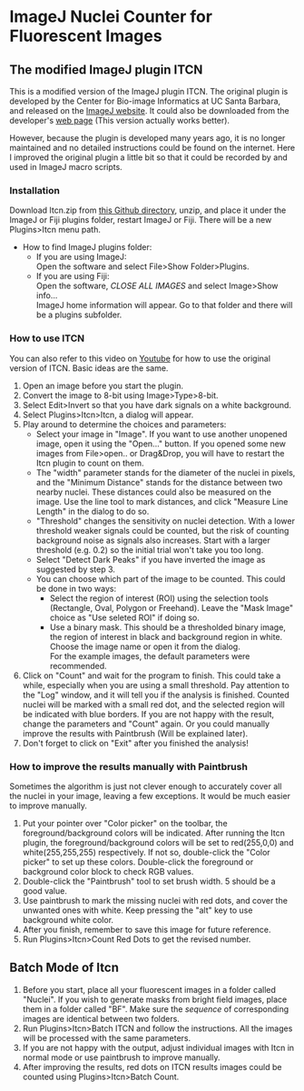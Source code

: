 # ImageJ Nuclei Counter for Fluorescent Images

## The modified ImageJ plugin ITCN

This is a modified version of the ImageJ plugin ITCN. The original plugin is developed by the Center for Bio-image Informatics at UC Santa Barbara, and released on the [ImageJ website](https://imagej.nih.gov/ij/plugins/itcn.html). It could also be downloaded from the developer's [web page](https://bioimage.ucsb.edu/docs/automatic-nuclei-counter-plugin-imagej) (This version actually works better).

However, because the plugin is developed many years ago, it is no longer maintained and no detailed instructions could be found on the internet. Here I improved the original plugin a little bit so that it could be recorded by and used in ImageJ macro scripts.

### Installation

Download Itcn.zip from [this Github directory](https://github.com/dorrenasun/CountNuclei.git), unzip, and place it under the ImageJ or Fiji plugins folder, restart ImageJ or Fiji. There will be a new Plugins>Itcn menu path.

* How to find ImageJ plugins folder:  
  * If you are using ImageJ:  
  Open the software and select File>Show Folder>Plugins.
  * If you are using Fiji:  
  Open the software, _CLOSE ALL IMAGES_ and select Image>Show info...  
  ImageJ home information will appear. Go to that folder and there will be a plugins subfolder.

### How to use ITCN

You can also refer to this video on [Youtube](https://youtu.be/PqHFsmS1_JY) for how to use the original version of ITCN. Basic ideas are the same.

1. Open an image before you start the plugin.
2. Convert the image to 8-bit using Image>Type>8-bit.
3. Select Edit>Invert so that you have dark signals on a white background.
4. Select Plugins>Itcn>Itcn, a dialog will appear.
5. Play around to determine the choices and parameters:
    * Select your image in "Image". If you want to use another unopened image, open it using the "Open..." button. If you opened some new images from File>open.. or Drag&Drop, you will have to restart the Itcn plugin to count on them.
    * The "width" parameter stands for the diameter of the nuclei in pixels, and the "Minimum Distance" stands for the distance between two nearby nuclei. These distances could also be measured on the image. Use the line tool to mark distances, and click "Measure Line Length" in the dialog to do so.
    * "Threshold" changes the sensitivity on nuclei detection. With a lower threshold weaker signals could be counted, but the risk of counting background noise as signals also increases. Start with a larger threshold (e.g. 0.2) so the initial trial won't take you too long.
    * Select "Detect Dark Peaks" if you have inverted the image as suggested by step 3.
    * You can choose which part of the image to be counted. This could be done in two ways:
       * Select the region of interest (ROI) using the selection tools (Rectangle, Oval, Polygon or Freehand). Leave the "Mask Image" choice as "Use seleted ROI" if doing so.
       * Use a binary mask. This should be a thresholded binary image, the region of interest in black and background region in white. Choose the image name or open it from the dialog.  
  For the example images, the default parameters were recommended.
6. Click on "Count" and wait for the program to finish. This could take a while, especially when you are using a small threshold. Pay attention to the "Log" window, and it will tell you if the analysis is finished. Counted nuclei will be marked with a small red dot, and the selected region will be indicated with blue borders. If you are not happy with the result, change the parameters and "Count" again. Or you could manually improve the results with Paintbrush (Will be explained later).
7. Don't forget to click on "Exit" after you finished the analysis!

### How to improve the results manually with Paintbrush

Sometimes the algorithm is just not clever enough to accurately cover all the nuclei in your image, leaving a few exceptions. It would be much easier to improve manually.

1. Put your pointer over "Color picker" on the toolbar, the foreground/background colors will be indicated. After running the Itcn plugin, the foreground/background colors will be set to red(255,0,0) and white(255,255,255) respectively. If not so, double-click the "Color picker" to set up these colors. Double-click the foreground or background color block to check RGB values.
2. Double-click the "Paintbrush" tool to set brush width. 5 should be a good value.
3. Use paintbrush to mark the missing nuclei with red dots, and cover the unwanted ones with white. Keep pressing the "alt" key to use background white color.
4. After you finish, remember to save this image for future reference.
5. Run Plugins>Itcn>Count Red Dots to get the revised number.

## Batch Mode of Itcn

1. Before you start, place all your fluorescent images in a folder called "Nuclei". If you wish to generate masks from bright field images, place them in a folder called "BF". Make sure the _sequence_ of corresponding images are identical between two folders.
2. Run Plugins>Itcn>Batch ITCN and follow the instructions. All the images will be processed with the same parameters.
3. If you are not happy with the output, adjust individual images with Itcn in normal mode or use paintbrush to improve manually.
4. After improving the results, red dots on ITCN results images could be counted using Plugins>Itcn>Batch Count.

